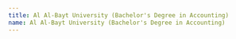 ```yaml
---
title: Al Al-Bayt University (Bachelor's Degree in Accounting)
name: Al Al-Bayt University (Bachelor's Degree in Accounting)
---
```


